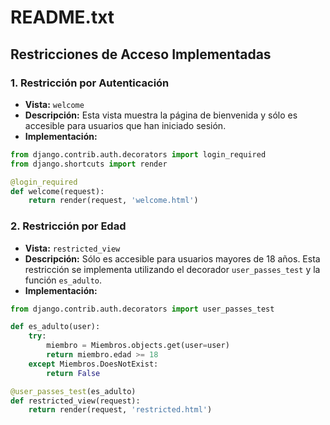 # README.txt

## Restricciones de Acceso Implementadas

### 1. Restricción por Autenticación

- **Vista:** `welcome`
- **Descripción:** Esta vista muestra la página de bienvenida y sólo es accesible para usuarios que han iniciado sesión.
- **Implementación:**

```python
from django.contrib.auth.decorators import login_required
from django.shortcuts import render

@login_required
def welcome(request):
    return render(request, 'welcome.html')
```

### 2. Restricción por Edad
- **Vista:** `restricted_view` 
- **Descripción:** Sólo es accesible para usuarios mayores de 18 años. Esta restricción se implementa utilizando el decorador `user_passes_test` y la función `es_adulto`.
- **Implementación:**

```python
from django.contrib.auth.decorators import user_passes_test

def es_adulto(user):
    try:
        miembro = Miembros.objects.get(user=user)
        return miembro.edad >= 18
    except Miembros.DoesNotExist:
        return False

@user_passes_test(es_adulto)
def restricted_view(request):
    return render(request, 'restricted.html')

